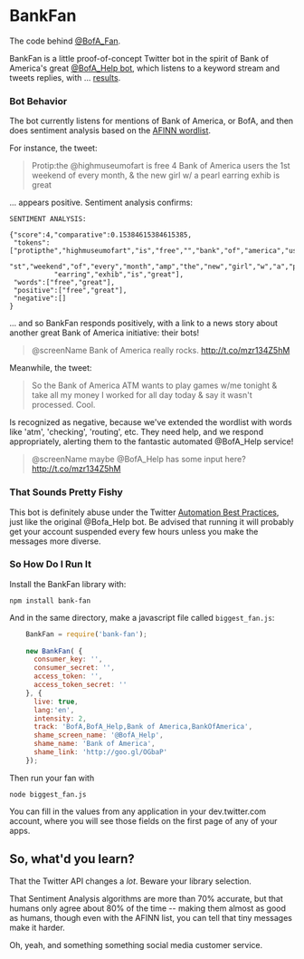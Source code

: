BankFan                                                                                              
========                                                                                             

The code behind [@BofA_Fan](https://twitter.com/BofA_Fan).

BankFan is a little proof-of-concept Twitter bot in the spirit of Bank of America's
great [@BofA_Help bot](https://twitter.com/BofA_Help),
which listens to a keyword stream and tweets replies,
with ... [results](http://eksith.wordpress.com/2013/07/07/bank-of-america-bot/).

### Bot Behavior

The bot currently listens for mentions of Bank of America, or BofA, and 
then does sentiment analysis based on the [AFINN wordlist](http://neuro.imm.dtu.dk/wiki/AFINN).

For instance, the tweet:

> Protip:the @highmuseumofart is free 4 Bank of America users the 1st weekend of every month, & the new girl w/ a pearl earring exhib is great

... appears positive. Sentiment analysis confirms:

    SENTIMENT ANALYSIS:
    
    {"score":4,"comparative":0.15384615384615385,
     "tokens":["protipthe","highmuseumofart","is","free","","bank","of","america","users","the",
               "st","weekend","of","every","month","amp","the","new","girl","w","a","pearl",
               "earring","exhib","is","great"],
     "words":["free","great"],
     "positive":["free","great"],
     "negative":[]
    }

... and so BankFan responds positively, with a link to a news story about
another great Bank of America initiative: their bots!

> @screenName Bank of America really rocks. http://t.co/mzr134Z5hM

Meanwhile, the tweet:

> So the Bank of America ATM wants to play games w/me tonight &amp; take all my money I worked for all day today &amp; say it wasn't processed. Cool.

Is recognized as negative, because we've extended the wordlist 
with words like 'atm', 'checking', 'routing', etc. They need help, 
and we respond appropriately, alerting them to
the fantastic automated @BofA_Help service!

> @screenName maybe @BofA_Help has some input here? http://t.co/mzr134Z5hM


### That Sounds Pretty Fishy

This bot is definitely abuse under the Twitter
[Automation Best Practices](https://support.twitter.com/groups/56-policies-violations/topics/237-guidelines/articles/76915-automation-rules-and-best-practices),
just like the original @Bofa_Help bot. Be advised that running
it will probably get your account suspended every few hours unless you make 
the messages more diverse.

### So How Do I Run It

Install the BankFan library with:

    npm install bank-fan

And in the same directory, make a javascript file called `biggest_fan.js`:

```javascript
    BankFan = require('bank-fan');
    
    new BankFan( {
      consumer_key: '',
      consumer_secret: '',
      access_token: '',
      access_token_secret: ''
    }, {
      live: true,
      lang:'en',
      intensity: 2,
      track: 'BofA,BofA_Help,Bank of America,BankOfAmerica',
      shame_screen_name: '@BofA_Help',
      shame_name: 'Bank of America',
      shame_link: 'http://goo.gl/OGbaP'
    });
```

Then run your fan with

    node biggest_fan.js

You can fill in the values from any application in your dev.twitter.com account, 
where you will see those fields on the first page of any of your apps.


## So, what'd you learn? 

That the Twitter API changes a *lot*. Beware your library selection.

That Sentiment Analysis algorithms are more than 70% accurate,
but that humans only agree about 80% of the time -- making them
almost as good as humans, though even with the AFINN list, you
can tell that tiny messages make it harder.

Oh, yeah, and something something social media customer service.
